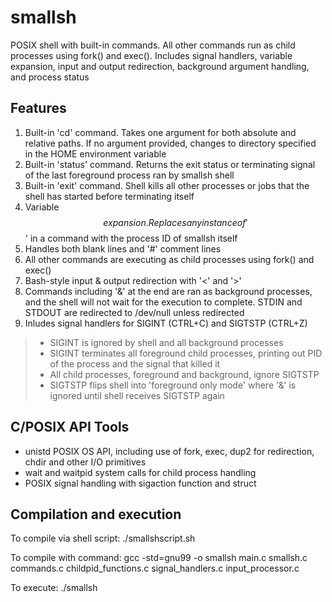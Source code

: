 # smallsh

POSIX shell with built-in commands. All other commands run as child processes using fork() and exec(). Includes signal handlers, variable expansion, input and output redirection, background argument handling, and process status

## Features

1. Built-in 'cd' command. Takes one argument for both absolute and relative paths. If no argument provided, changes to directory specified in the HOME environment variable
2. Built-in 'status' command. Returns the exit status or terminating signal of the last foreground process ran by smallsh shell
3. Built-in 'exit' command. Shell kills all other processes or jobs that the shell has started before terminating itself
4. Variable $$ expansion. Replaces any instance of '$$' in a command with the process ID of smallsh itself
5. Handles both blank lines and '#' comment lines
6. All other commands are executing as child processes using fork() and exec()
7. Bash-style input & output redirection with '<' and '>'
8. Commands including '&' at the end are ran as background processes, and the shell will not wait for the execution to complete. STDIN and STDOUT are redirected to /dev/null unless redirected
9. Inludes signal handlers for SIGINT (CTRL+C) and SIGTSTP (CTRL+Z)
  > * SIGINT is ignored by shell and all background processes
  > * SIGINT terminates all foreground child processes, printing out PID of the process and the signal that killed it
  > * All child processes, foreground and background, ignore SIGTSTP
  > * SIGTSTP flips shell into 'foreground only mode' where '&' is ignored until shell receives SIGTSTP again

## C/POSIX API Tools

- unistd POSIX OS API, including use of fork, exec, dup2 for redirection, chdir and other I/O primitives
- wait and waitpid system calls for child process handling
- POSIX signal handling with sigaction function and struct

## Compilation and execution

To compile via shell script:
./smallshscript.sh

To compile with command:
gcc -std=gnu99 -o smallsh main.c smallsh.c commands.c childpid_functions.c signal_handlers.c input_processor.c

To execute:
./smallsh
